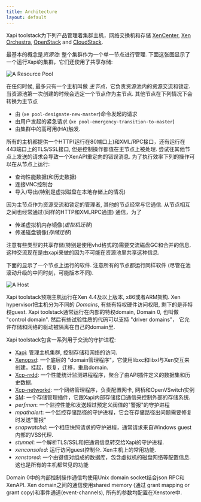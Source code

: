 ```yaml
---
title: Architecture
layout: default
---
```


Xapi toolstack为下列产品管理着集群主机，网络交换机和存储
[XenCenter](https://github.com/xenserver/xenadmin),
[Xen Orchestra](https://xen-orchestra.com),
[OpenStack](http://www.openstack.org)
and [CloudStack](http://cloudstack.apache.org).

最基本的概念是*资源池*: 整个集群作为一个单一节点进行管理. 下面这张图显示了一个运行Xapi的集群，它们还使用了共享存储:

![A Resource Pool](pool.png)

在任何时候, 最多只有一个主机叫做 *主节点*，它负责资源池内的资源交流和锁定. 当资源池第一次创建的时候会选定一个节点作为主节点. 其他节点在下列情况下会转换为主节点

- 由 (`xe pool-designate-new-master`)命令发起的请求
- 由用户发起的紧急请求 (`xe pool-emergency-transition-to-master`)
- 由集群中的高可用(HA)触发.

所有的主机都提供一个HTTP(运行在80端口上)和XML/RPC接口，还有运行在443端口上的TLS/SSL接口, 但是控制操作都值在主节点上被处理.
尝试往其他节点上发送的请求会导致一个XenAPI重定向的错误消息. 为了执行效率下列的操作可以在从节点上运行:

- 查询性能数据(和历史数据)
- 连接VNC控制台
- 导入/导出(特别是虚拟磁盘在本地存储上的情况)

因为主节点作为资源交流和锁定的管理者, 其他的节点经常与它通信. 从节点相互之间也经常通过(同样的HTTP和XMLRPC通道) 通信，为了

- 传递虚拟机内存镜像(*虚拟机迁移*)
- 传递磁盘镜像(*存储迁移*)

注意有些类型的共享存储(特别是使用vhd格式的)需要交流磁盘GC和合并的信息. 这种交流现在是由xapi来做的因为不可能在资源池里共享这种信息.

下面的显示了一个节点上运行的软件. 注意所有的节点都运行同样软件 (尽管在池滚动升级的中间时刻，可能版本不同).

![A Host](host.png)

Xapi toolstack预期主机运行在Xen 4.4及以上版本, x86或者ARM架构. Xen hypervisor把主机分为不同的 *Domains*, 有些有特权硬件访问权限, 剩下的是非特权guest.
Xapi toolstack通常运行在内部的特权domain, Domain 0, 也叫做 "control domain". 然后有些试验性质的代码可以支持 "driver domains"， 它允许存储和网络的驱动被隔离在自己的domain里.

Xapi toolstack包含一系列用于交流的守护进程:

- [Xapi](https://github.com/xapi-project/xen-api): 管理主机集群, 控制存储和网络的访问.
- [Xenopsd](https://github.com/xapi-project/xenopsd): 一个底层的
  "domain管理程序"，它使用libxc和libxl与Xen交互来创建，挂起，恢复，迁移，重启domain.
- [Xcp-rrdd](https://github.com/xapi-project/xcp-rrdd): 一个性能统计监测进程程序，聚合了由API插件定义的数据集和历史数据.
- [Xcp-networkd](https://github.com/xapi-project/xcp-networkd):
  一个网络管理程序，负责配置网卡, 网桥和OpenVSwitch实例
- [SM](https://github.com/xapi-project/sm): 一个存储管理插件，它跟Xapi内部存储接口通信来控制外部的存储系统.
- *perfmon*: 一个监控性能和发送超过预定义阀值的"警报"的守护进程
- *mpathalert*: 一个监控存储路径的守护进程，它会在存储路径出问题需要修复时发送"警报"
- *snapwatchd*: 一个相应快照请求的守护进程，通常请求来自Windows guest内部的VSS代理.
- *stunnel*: 一个解析TLS/SSL和把通讯信息转交给Xapi的守护进程.
- *xenconsoled*: 运行访问guest控制台. Xen主机上的常用功能.
- *xenstored*: 一个由键值对组成的数据库，包含虚拟机的磁盘网络等配置信息. 这也是所有的主机都常见的功能

Domain 0中的内部控制操作通信均使用Unix domain socket结合json RPC和XenAPI. Xen domain之间的通信使用shared memory (通过 grant mapping or grant copy)和事件通道(event-channels), 所有的参数均配置在Xenstore中.
